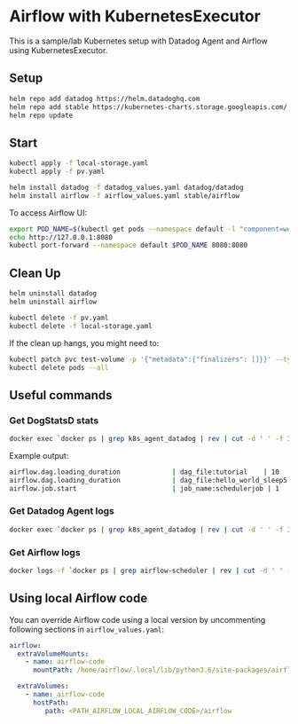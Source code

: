 # Airflow with KubernetesExecutor

This is a sample/lab Kubernetes setup with Datadog Agent and Airflow using KubernetesExecutor.
 
## Setup

```bash
helm repo add datadog https://helm.datadoghq.com
helm repo add stable https://kubernetes-charts.storage.googleapis.com/
helm repo update
```

## Start

```bash
kubectl apply -f local-storage.yaml
kubectl apply -f pv.yaml

helm install datadog -f datadog_values.yaml datadog/datadog
helm install airflow -f airflow_values.yaml stable/airflow
```

To access Airflow UI:
```bash
export POD_NAME=$(kubectl get pods --namespace default -l "component=web,app=airflow" -o jsonpath="{.items[0].metadata.name}")
echo http://127.0.0.1:8080
kubectl port-forward --namespace default $POD_NAME 8080:8080
```

## Clean Up

```bash
helm uninstall datadog
helm uninstall airflow

kubectl delete -f pv.yaml
kubectl delete -f local-storage.yaml

```

If the clean up hangs, you might need to:

```bash
kubectl patch pvc test-volume -p '{"metadata":{"finalizers": []}}' --type=merge
kubectl delete pods --all
```

## Useful commands

### Get DogStatsD stats

```bash
docker exec `docker ps | grep k8s_agent_datadog | rev | cut -d ' ' -f 1 | rev` agent dogstatsd-stats
```

Example output:

```bash
airflow.dag.loading_duration             | dag_file:tutorial    | 10         | 2020-10-14 10:35:22.3520601 +0000 UTC
airflow.dag.loading_duration             | dag_file:hello_world_sleep5 | 9          | 2020-10-14 10:35:22.352042 +0000 UTC
airflow.job.start                        | job_name:schedulerjob | 1          | 2020-10-14 10:34:37.0857417 +0000 UTC
```

### Get Datadog Agent logs

```bash
docker exec `docker ps | grep k8s_agent_datadog | rev | cut -d ' ' -f 1 | rev` tail -f /var/log/datadog/agent.log
```

### Get Airflow logs

```bash
docker logs -f `docker ps | grep airflow-scheduler | rev | cut -d ' ' -f 1 | rev`
```

## Using local Airflow code

You can override Airflow code using a local version by uncommenting following sections in `airflow_values.yaml`:

```yaml
airflow:
  extraVolumeMounts:
    - name: airflow-code
      mountPath: /home/airflow/.local/lib/python3.6/site-packages/airflow/airflow

  extraVolumes:
    - name: airflow-code
      hostPath:
         path: <PATH_AIRFLOW_LOCAL_AIRFLOW_CODE>/airflow
``` 
